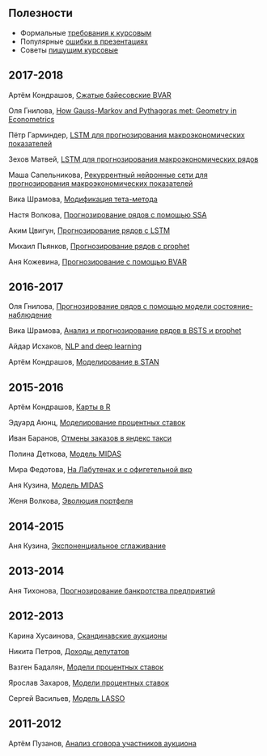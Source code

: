 ## Полезности

* Формальные [требования к курсовым](https://github.com/bdemeshev/course_works/blob/master/coursework_requirements.md)
* Популярные [ошибки в презентациях](https://github.com/bdemeshev/course_works/blob/master/typical_techinal_errors.md)
* Советы [пищущим курсовые](https://github.com/bdemeshev/epsilon/raw/master/e_001/metrics-errors/metrics-errors.pdf)


## 2017-2018

Артём Кондрашов, [Сжатые байесовские BVAR](https://github.com/akondrashov96/RcppBVAR)

Оля Гнилова, [How Gauss-Markov and Pythagoras met: Geometry in Econometrics](https://github.com/olyagnilova/gauss-markov-pythagoras)

Пётр Гарминдер, [LSTM для прогнозирования макроэкономических показателей](https://github.com/PetrGarm/coursework)

Зехов Матвей, [LSTM для прогнозирования макроэкономических рядов](https://github.com/Pyatachokk/Course_work)

Маша Сапельникова, [Рекуррентный нейронные сети для прогнозирования макроэкономических показателей](https://github.com/maschasap/rnn)

Вика Шрамова, [Модификация тета-метода](https://github.com/VictoriaShramova/diploma)

Настя Волкова, [Прогнозирование рядов с помощью SSA](https://github.com/Anastasia4111/SSA)

Аким Цвигун, [Прогнозирование рядов с LSTM](https://github.com/Aktsvigun/term_paper)

Михаил Пьянков, [Прогнозирование рядов с prophet](https://github.com/MikhailPyankov/Course-paper)

Аня Кожевина, [Прогнозирование с помощью BVAR](https://github.com/akozhevina/kursach)


## 2016-2017

Оля Гнилова, [Прогнозирование рядов с помощью модели состояние-наблюдение](https://github.com/olyagnilova/term-paper/tree/master/2017)

Вика Шрамова, [Анализ и прогнозирование рядов в BSTS и prophet](https://github.com/VictoriaShramova/bsts_prophet_code)

Айдар Исхаков, [NLP and deep learning](https://github.com/bdemeshev/course_works/tree/master/2016_2017/iskhakov_nlp_deep_learning)

Артём Кондрашов, [Моделирование в STAN](https://github.com/bdemeshev/course_works/tree/master/2016_2017/kondrashov_stan)


## 2015-2016

Артём Кондрашов, [Карты в R](https://github.com/akondrashov96/Tutorials-Scripts/tree/master/Visualisation_maps)

Эдуард Аюнц, [Моделирование процентных ставок](https://github.com/bdemeshev/course_works/tree/master/2015_2016/2015_2b_ayunts_eduard_interest_rates)

Иван Баранов, [Отмены заказов в яндекс такси](https://github.com/bdemeshev/course_works/tree/master/2015_2016/2015_3b_baranov_ivan_yandex_taxi)

Полина Деткова, [Модель MIDAS](https://github.com/bdemeshev/course_works/tree/master/2015_2016/2015_3b_detkova_polina_midas)

Мира Федотова, [На Лабутенах и с офигетельной вкр](https://github.com/bdemeshev/course_works/tree/master/2015_2016/2015_3b_fedotova_mira_louboutin)

Аня Кузина, [Модель MIDAS](https://github.com/bdemeshev/course_works/tree/master/2015_2016/2015_3b_kuzina_anna_midas)

Женя Волкова, [Эволюция портфеля](https://github.com/bdemeshev/course_works/tree/master/2015_2016/2015_3b_volkova_jenia_evolutsia_portfelia)


## 2014-2015

Аня Кузина, [Экспоненциальное сглаживание](https://github.com/bdemeshev/course_works/tree/master/2014_2015/2014_2b_Kuzina_Anna_exponential_smoothing)


## 2013-2014

Аня Тихонова, [Прогнозирование банкротства предприятий](https://github.com/bdemeshev/course_works/tree/master/2013_2014/2013_4b_tikhonova_bankruptcy)


## 2012-2013

Карина Хусаинова, [Скандинавские аукционы](https://github.com/bdemeshev/course_works/tree/master/2012_2013/2012_2b_karina_khusainova_scandinavian_auctions)

Никита Петров, [Доходы депутатов](https://github.com/bdemeshev/course_works/tree/master/2012_2013/2012_2b_nikita_petrov_dohod_deputatov)

Вазген Бадалян, [Модели процентных ставок](https://github.com/bdemeshev/course_works/tree/master/2012_2013/2012_2b_vazgen_badalyan_interest_rate_models)

Ярослав Захаров, [Модели процентных ставок](https://github.com/bdemeshev/course_works/tree/master/2012_2013/2012_3b_vasieliev_sergey_lasso)

Сергей Васильев, [Модель LASSO](https://github.com/bdemeshev/course_works/tree/master/2012_2013/2012_3b_vasieliev_sergey_lasso)



## 2011-2012

Артём Пузанов, [Анализ сговора участников аукциона](https://github.com/bdemeshev/course_works/tree/master/2011_2012/2011_4b_artem_puzanov)
